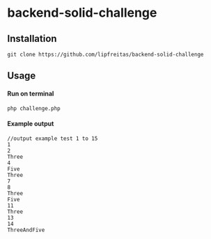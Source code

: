 # backend-solid-challenge
## Installation
    git clone https://github.com/lipfreitas/backend-solid-challenge
    
## Usage
#### Run on terminal
    php challenge.php
    
#### Example output
    //output example test 1 to 15
    1
    2
    Three
    4
    Five
    Three
    7
    8
    Three
    Five
    11
    Three
    13
    14
    ThreeAndFive


    
